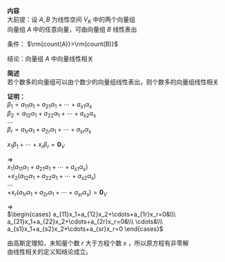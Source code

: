 **内容**  
大前提：设 $A,B$ 为线性空间 $V_K$ 中的两个向量组  
向量组 $A$ 中的任意向量，可由向量组 $B$ 线性表出  
  
条件： $\rm{count(A)}>\rm{count(B)}$  
  
结论：向量组 $A$ 中向量线性相关  
  
**简述**  
若个数多的向量组可以由个数少的向量组线性表出，则个数多的向量组线性相关  
  
**证明：**  
 $\beta_1=a_{11}\alpha_1+a_{21}\alpha_1+\cdots+a_{s1}\alpha_s$  
 $\beta_2=a_{12}\alpha_1+a_{22}\alpha_1+\cdots+a_{s2}\alpha_s$  
 $\cdots$  
 $\beta_r=a_{1r}\alpha_1+a_{2r}\alpha_1+\cdots+a_{sr}\alpha_s$  
  
 $x_1\beta_1+\cdots+x_r\beta_r=\mathbf0_V$  
  
 $\Rightarrow$  
 $x_1(a_{11}\alpha_1+a_{21}\alpha_1+\cdots+a_{s1}\alpha_s)$  
 $+x_2(a_{12}\alpha_1+a_{22}\alpha_1+\cdots+a_{s2}\alpha_s)$  
 $\cdots$  
 $+x_r(a_{1r}\alpha_1+a_{2r}\alpha_1+\cdots+a_{sr}\alpha_s)  
=\mathbf0_V$  
  
 $\Rightarrow$  
 $\begin{cases}  
a_{11}x_1+a_{12}x_2+\cdots+a_{1r}x_r=0&\\\  
a_{21}x_1+a_{22}x_2+\cdots+a_{2r}x_r=0&\\\  
\cdots&\\\  
a_{s1}x_1+a_{s2}x_2+\cdots+a_{sr}x_r=0  
\end{cases}$  
  
由高斯定理知，未知量个数 $r$ 大于方程个数 $s$ ，所以原方程有非零解  
由线性相关的定义知结论成立。  
